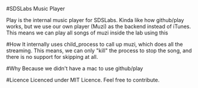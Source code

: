 #SDSLabs Music Player

Play is the internal music player for SDSLabs. Kinda like how github/play works, but
we use our own player (Muzi) as the backend instead of iTunes.
This means we can play all songs of muzi inside the lab using this

#How
It internally uses child\_process to call up muzi, which does all
the streaming. This means, we can only "kill" the process to stop the song,
and there is no support for skipping at all.

#Why
Because we didn't have a mac to use github/play

#Licence
Licenced under MIT Licence. Feel free to contribute.
